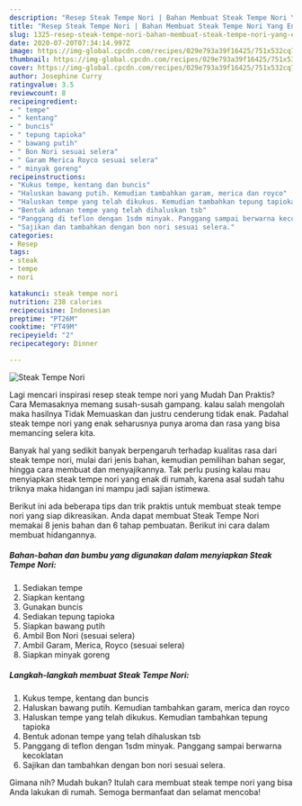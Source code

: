 ```yaml
---
description: "Resep Steak Tempe Nori | Bahan Membuat Steak Tempe Nori Yang Enak dan Simpel"
title: "Resep Steak Tempe Nori | Bahan Membuat Steak Tempe Nori Yang Enak dan Simpel"
slug: 1325-resep-steak-tempe-nori-bahan-membuat-steak-tempe-nori-yang-enak-dan-simpel
date: 2020-07-20T07:34:14.997Z
image: https://img-global.cpcdn.com/recipes/029e793a39f16425/751x532cq70/steak-tempe-nori-foto-resep-utama.jpg
thumbnail: https://img-global.cpcdn.com/recipes/029e793a39f16425/751x532cq70/steak-tempe-nori-foto-resep-utama.jpg
cover: https://img-global.cpcdn.com/recipes/029e793a39f16425/751x532cq70/steak-tempe-nori-foto-resep-utama.jpg
author: Josephine Curry
ratingvalue: 3.5
reviewcount: 8
recipeingredient:
- " tempe"
- " kentang"
- " buncis"
- " tepung tapioka"
- " bawang putih"
- " Bon Nori sesuai selera"
- " Garam Merica Royco sesuai selera"
- " minyak goreng"
recipeinstructions:
- "Kukus tempe, kentang dan buncis"
- "Haluskan bawang putih. Kemudian tambahkan garam, merica dan royco"
- "Haluskan tempe yang telah dikukus. Kemudian tambahkan tepung tapioka"
- "Bentuk adonan tempe yang telah dihaluskan tsb"
- "Panggang di teflon dengan 1sdm minyak. Panggang sampai berwarna kecoklatan"
- "Sajikan dan tambahkan dengan bon nori sesuai selera."
categories:
- Resep
tags:
- steak
- tempe
- nori

katakunci: steak tempe nori 
nutrition: 238 calories
recipecuisine: Indonesian
preptime: "PT26M"
cooktime: "PT49M"
recipeyield: "2"
recipecategory: Dinner

---
```



![Steak Tempe Nori](https://img-global.cpcdn.com/recipes/029e793a39f16425/751x532cq70/steak-tempe-nori-foto-resep-utama.jpg)

Lagi mencari inspirasi resep steak tempe nori yang Mudah Dan Praktis? Cara Memasaknya memang susah-susah gampang. kalau salah mengolah maka hasilnya Tidak Memuaskan dan justru cenderung tidak enak. Padahal steak tempe nori yang enak seharusnya punya aroma dan rasa yang bisa memancing selera kita.

Banyak hal yang sedikit banyak berpengaruh terhadap kualitas rasa dari steak tempe nori, mulai dari jenis bahan, kemudian pemilihan bahan segar, hingga cara membuat dan menyajikannya. Tak perlu pusing kalau mau menyiapkan steak tempe nori yang enak di rumah, karena asal sudah tahu triknya maka hidangan ini mampu jadi sajian istimewa.




Berikut ini ada beberapa tips dan trik praktis untuk membuat steak tempe nori yang siap dikreasikan. Anda dapat membuat Steak Tempe Nori memakai 8 jenis bahan dan 6 tahap pembuatan. Berikut ini cara dalam membuat hidangannya.

<!--inarticleads1-->

##### Bahan-bahan dan bumbu yang digunakan dalam menyiapkan Steak Tempe Nori:

1. Sediakan  tempe
1. Siapkan  kentang
1. Gunakan  buncis
1. Sediakan  tepung tapioka
1. Siapkan  bawang putih
1. Ambil  Bon Nori (sesuai selera)
1. Ambil  Garam, Merica, Royco (sesuai selera)
1. Siapkan  minyak goreng




<!--inarticleads2-->

##### Langkah-langkah membuat Steak Tempe Nori:

1. Kukus tempe, kentang dan buncis
1. Haluskan bawang putih. Kemudian tambahkan garam, merica dan royco
1. Haluskan tempe yang telah dikukus. Kemudian tambahkan tepung tapioka
1. Bentuk adonan tempe yang telah dihaluskan tsb
1. Panggang di teflon dengan 1sdm minyak. Panggang sampai berwarna kecoklatan
1. Sajikan dan tambahkan dengan bon nori sesuai selera.




Gimana nih? Mudah bukan? Itulah cara membuat steak tempe nori yang bisa Anda lakukan di rumah. Semoga bermanfaat dan selamat mencoba!
